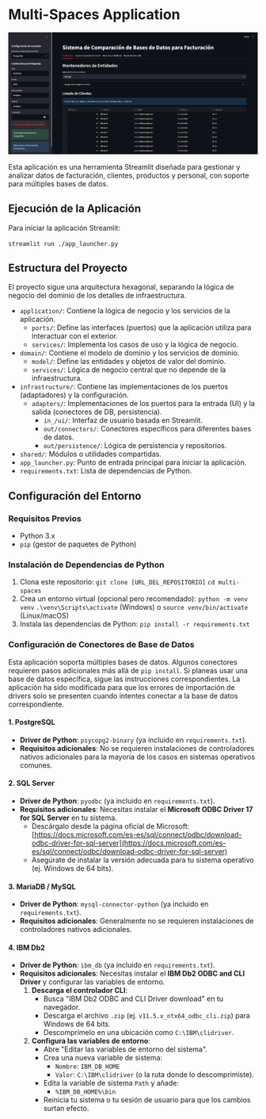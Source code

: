 # Multi-Spaces Application

![Captura de pantalla de la aplicación](preview/image.png)

Esta aplicación es una herramienta Streamlit diseñada para gestionar y analizar datos de facturación, clientes, productos y personal, con soporte para múltiples bases de datos.

## Ejecución de la Aplicación

Para iniciar la aplicación Streamlit:

`streamlit run ./app_launcher.py`

## Estructura del Proyecto

El proyecto sigue una arquitectura hexagonal, separando la lógica de negocio del dominio de los detalles de infraestructura.

*   `application/`: Contiene la lógica de negocio y los servicios de la aplicación.
    *   `ports/`: Define las interfaces (puertos) que la aplicación utiliza para interactuar con el exterior.
    *   `services/`: Implementa los casos de uso y la lógica de negocio.
*   `domain/`: Contiene el modelo de dominio y los servicios de dominio.
    *   `model/`: Define las entidades y objetos de valor del dominio.
    *   `services/`: Lógica de negocio central que no depende de la infraestructura.
*   `infrastructure/`: Contiene las implementaciones de los puertos (adaptadores) y la configuración.
    *   `adapters/`: Implementaciones de los puertos para la entrada (UI) y la salida (conectores de DB, persistencia).
        *   `in_/ui/`: Interfaz de usuario basada en Streamlit.
        *   `out/connectors/`: Conectores específicos para diferentes bases de datos.
        *   `out/persistence/`: Lógica de persistencia y repositorios.
*   `shared/`: Módulos o utilidades compartidas.
*   `app_launcher.py`: Punto de entrada principal para iniciar la aplicación.
*   `requirements.txt`: Lista de dependencias de Python.

## Configuración del Entorno

### Requisitos Previos

*   Python 3.x
*   `pip` (gestor de paquetes de Python)

### Instalación de Dependencias de Python

1.  Clona este repositorio:
    `git clone [URL_DEL_REPOSITORIO]`
    `cd multi-spaces`
2.  Crea un entorno virtual (opcional pero recomendado):
    `python -m venv venv`
    `.\venv\Scripts\activate` (Windows) o `source venv/bin/activate` (Linux/macOS)
3.  Instala las dependencias de Python:
    `pip install -r requirements.txt`

### Configuración de Conectores de Base de Datos

Esta aplicación soporta múltiples bases de datos. Algunos conectores requieren pasos adicionales más allá de `pip install`. Si planeas usar una base de datos específica, sigue las instrucciones correspondientes. La aplicación ha sido modificada para que los errores de importación de drivers solo se presenten cuando intentes conectar a la base de datos correspondiente.

#### 1. PostgreSQL

*   **Driver de Python**: `psycopg2-binary` (ya incluido en `requirements.txt`).
*   **Requisitos adicionales**: No se requieren instalaciones de controladores nativos adicionales para la mayoría de los casos en sistemas operativos comunes.

#### 2. SQL Server

*   **Driver de Python**: `pyodbc` (ya incluido en `requirements.txt`).
*   **Requisitos adicionales**: Necesitas instalar el **Microsoft ODBC Driver 17 for SQL Server** en tu sistema.
    *   Descárgalo desde la página oficial de Microsoft: [https://docs.microsoft.com/es-es/sql/connect/odbc/download-odbc-driver-for-sql-server](https://docs.microsoft.com/es-es/sql/connect/odbc/download-odbc-driver-for-sql-server)
    *   Asegúrate de instalar la versión adecuada para tu sistema operativo (ej. Windows de 64 bits).

#### 3. MariaDB / MySQL

*   **Driver de Python**: `mysql-connector-python` (ya incluido en `requirements.txt`).
*   **Requisitos adicionales**: Generalmente no se requieren instalaciones de controladores nativos adicionales.

#### 4. IBM Db2

*   **Driver de Python**: `ibm_db` (ya incluido en `requirements.txt`).
*   **Requisitos adicionales**: Necesitas instalar el **IBM Db2 ODBC and CLI Driver** y configurar las variables de entorno.
    1.  **Descarga el controlador CLI**:
        *   Busca "IBM Db2 ODBC and CLI Driver download" en tu navegador.
        *   Descarga el archivo `.zip` (ej. `v11.5.x_ntx64_odbc_cli.zip`) para Windows de 64 bits.
        *   Descomprímelo en una ubicación como `C:\IBM\clidriver`.
    2.  **Configura las variables de entorno**:
        *   Abre "Editar las variables de entorno del sistema".
        *   Crea una nueva variable de sistema:
            *   `Nombre`: `IBM_DB_HOME`
            *   `Valor`: `C:\IBM\clidriver` (o la ruta donde lo descomprimiste).
        *   Edita la variable de sistema `Path` y añade:
            *   `%IBM_DB_HOME%\bin`
        *   Reinicia tu sistema o tu sesión de usuario para que los cambios surtan efecto.
